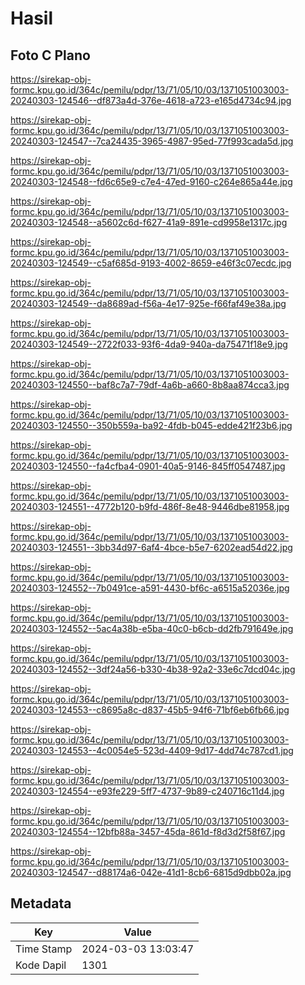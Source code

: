 # Hasil

## Foto C Plano

https://sirekap-obj-formc.kpu.go.id/364c/pemilu/pdpr/13/71/05/10/03/1371051003003-20240303-124546--df873a4d-376e-4618-a723-e165d4734c94.jpg

https://sirekap-obj-formc.kpu.go.id/364c/pemilu/pdpr/13/71/05/10/03/1371051003003-20240303-124547--7ca24435-3965-4987-95ed-77f993cada5d.jpg

https://sirekap-obj-formc.kpu.go.id/364c/pemilu/pdpr/13/71/05/10/03/1371051003003-20240303-124548--fd6c65e9-c7e4-47ed-9160-c264e865a44e.jpg

https://sirekap-obj-formc.kpu.go.id/364c/pemilu/pdpr/13/71/05/10/03/1371051003003-20240303-124548--a5602c6d-f627-41a9-891e-cd9958e1317c.jpg

https://sirekap-obj-formc.kpu.go.id/364c/pemilu/pdpr/13/71/05/10/03/1371051003003-20240303-124549--c5af685d-9193-4002-8659-e46f3c07ecdc.jpg

https://sirekap-obj-formc.kpu.go.id/364c/pemilu/pdpr/13/71/05/10/03/1371051003003-20240303-124549--da8689ad-f56a-4e17-925e-f66faf49e38a.jpg

https://sirekap-obj-formc.kpu.go.id/364c/pemilu/pdpr/13/71/05/10/03/1371051003003-20240303-124549--2722f033-93f6-4da9-940a-da75471f18e9.jpg

https://sirekap-obj-formc.kpu.go.id/364c/pemilu/pdpr/13/71/05/10/03/1371051003003-20240303-124550--baf8c7a7-79df-4a6b-a660-8b8aa874cca3.jpg

https://sirekap-obj-formc.kpu.go.id/364c/pemilu/pdpr/13/71/05/10/03/1371051003003-20240303-124550--350b559a-ba92-4fdb-b045-edde421f23b6.jpg

https://sirekap-obj-formc.kpu.go.id/364c/pemilu/pdpr/13/71/05/10/03/1371051003003-20240303-124550--fa4cfba4-0901-40a5-9146-845ff0547487.jpg

https://sirekap-obj-formc.kpu.go.id/364c/pemilu/pdpr/13/71/05/10/03/1371051003003-20240303-124551--4772b120-b9fd-486f-8e48-9446dbe81958.jpg

https://sirekap-obj-formc.kpu.go.id/364c/pemilu/pdpr/13/71/05/10/03/1371051003003-20240303-124551--3bb34d97-6af4-4bce-b5e7-6202ead54d22.jpg

https://sirekap-obj-formc.kpu.go.id/364c/pemilu/pdpr/13/71/05/10/03/1371051003003-20240303-124552--7b0491ce-a591-4430-bf6c-a6515a52036e.jpg

https://sirekap-obj-formc.kpu.go.id/364c/pemilu/pdpr/13/71/05/10/03/1371051003003-20240303-124552--5ac4a38b-e5ba-40c0-b6cb-dd2fb791649e.jpg

https://sirekap-obj-formc.kpu.go.id/364c/pemilu/pdpr/13/71/05/10/03/1371051003003-20240303-124552--3df24a56-b330-4b38-92a2-33e6c7dcd04c.jpg

https://sirekap-obj-formc.kpu.go.id/364c/pemilu/pdpr/13/71/05/10/03/1371051003003-20240303-124553--c8695a8c-d837-45b5-94f6-71bf6eb6fb66.jpg

https://sirekap-obj-formc.kpu.go.id/364c/pemilu/pdpr/13/71/05/10/03/1371051003003-20240303-124553--4c0054e5-523d-4409-9d17-4dd74c787cd1.jpg

https://sirekap-obj-formc.kpu.go.id/364c/pemilu/pdpr/13/71/05/10/03/1371051003003-20240303-124554--e93fe229-5ff7-4737-9b89-c240716c11d4.jpg

https://sirekap-obj-formc.kpu.go.id/364c/pemilu/pdpr/13/71/05/10/03/1371051003003-20240303-124554--12bfb88a-3457-45da-861d-f8d3d2f58f67.jpg

https://sirekap-obj-formc.kpu.go.id/364c/pemilu/pdpr/13/71/05/10/03/1371051003003-20240303-124547--d88174a6-042e-41d1-8cb6-6815d9dbb02a.jpg


## Metadata

| Key        | Value               |
| ---------- | ------------------- |
| Time Stamp | 2024-03-03 13:03:47 |
| Kode Dapil | 1301                |



